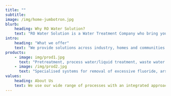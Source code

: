 ```yaml
---
title: ""
subtitle: 
image: /img/home-jumbotron.jpg
blurb:
    heading: Why RO Water Solution?
    text: "RO Water Solution is a Water Treatment Company who bring you total environment solutions - water treatment, waste water treatment & recycle, zero liquid discharge. Specialists in water and environment management."
intro:
    heading: "What we offer"
    text: "We provide solutions across industry, homes and communities such as RO Water Treatment, Commercial Reverse Osmosis Water Treatment, Sewage Water Treatment, Water ATM, Mobile Water ATM, Waste Water Treatment, packaged Drinking Water and Water Treatment Equipments."
products:
    - image: img/prod1.jpg
      text: "Pretreatment, process water/liquid treatment, waste water treatment, water recycle and product recovery using various physico-chemical processes for settling, clarification and filtration."
    - image: /img/prod2.jpg
      text: "Specialised systems for removal of excessive fluoride, arsenic, iron and nitrates from water. These along with disinfection systems have been adapted to rural needs."
values:
    heading: About Us
    text: We use our wide range of processes with an integrated approach to deliver total solutions for every market - household, institutional, commercial, industrial and public water supplies, urban and rural areas.
---
```

